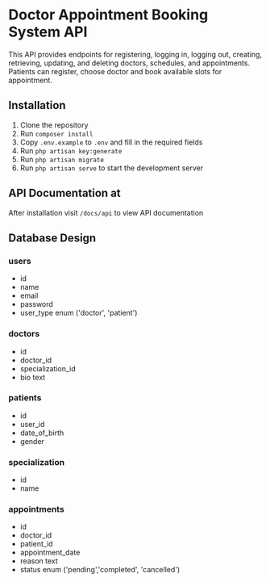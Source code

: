 # Doctor Appointment Booking System API
This API provides endpoints for registering, logging in, logging out, creating, retrieving, updating, and deleting doctors, schedules, and appointments.
Patients can register, choose doctor and book available slots for appointment.

## Installation

1. Clone the repository
2. Run `composer install`
3. Copy `.env.example` to `.env` and fill in the required fields
4. Run `php artisan key:generate`
5. Run `php artisan migrate`
6. Run `php artisan serve` to start the development server

## API Documentation at 
After installation visit `/docs/api` to view API documentation

## Database Design
### users
- id
- name
- email
- password
- user_type enum ('doctor', 'patient')

### doctors
- id
- doctor_id
- specialization_id
- bio text

### patients
- id
- user_id
- date_of_birth
- gender

### specialization
- id
- name

### appointments
- id
- doctor_id
- patient_id
- appointment_date
- reason text
- status enum ('pending','completed', 'cancelled')
